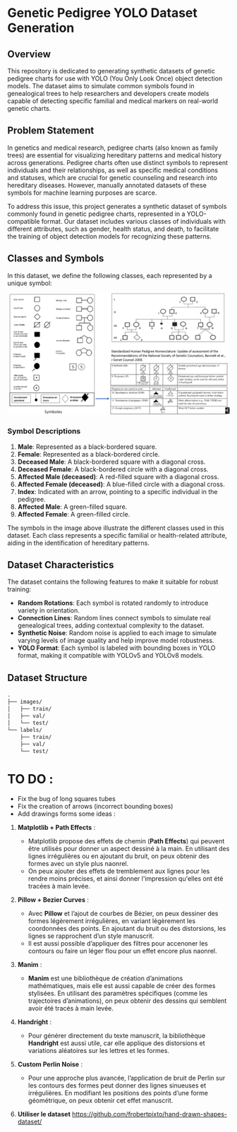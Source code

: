 # Genetic Pedigree YOLO Dataset Generation

## Overview

This repository is dedicated to generating synthetic datasets of genetic pedigree charts for use with YOLO (You Only Look Once) object detection models. The dataset aims to simulate common symbols found in genealogical trees to help researchers and developers create models capable of detecting specific familial and medical markers on real-world genetic charts.

## Problem Statement

In genetics and medical research, pedigree charts (also known as family trees) are essential for visualizing hereditary patterns and medical history across generations. Pedigree charts often use distinct symbols to represent individuals and their relationships, as well as specific medical conditions and statuses, which are crucial for genetic counseling and research into hereditary diseases. However, manually annotated datasets of these symbols for machine learning purposes are scarce.

To address this issue, this project generates a synthetic dataset of symbols commonly found in genetic pedigree charts, represented in a YOLO-compatible format. Our dataset includes various classes of individuals with different attributes, such as gender, health status, and death, to facilitate the training of object detection models for recognizing these patterns.

## Classes and Symbols

In this dataset, we define the following classes, each represented by a unique symbol:

![Pedigree Nomenclature](Nomenclature_arbre_genealogique.png)

### Symbol Descriptions

1. **Male**: Represented as a black-bordered square.
2. **Female**: Represented as a black-bordered circle.
3. **Deceased Male**: A black-bordered square with a diagonal cross.
4. **Deceased Female**: A black-bordered circle with a diagonal cross.
5. **Affected Male (deceased)**: A red-filled square with a diagonal cross.
6. **Affected Female (deceased)**: A blue-filled circle with a diagonal cross.
7. **Index**: Indicated with an arrow, pointing to a specific individual in the pedigree.
8. **Affected Male**: A green-filled square.
9. **Affected Female**: A green-filled circle.

The symbols in the image above illustrate the different classes used in this dataset. Each class represents a specific familial or health-related attribute, aiding in the identification of hereditary patterns.

## Dataset Characteristics

The dataset contains the following features to make it suitable for robust training:

- **Random Rotations**: Each symbol is rotated randomly to introduce variety in orientation.
- **Connection Lines**: Random lines connect symbols to simulate real genealogical trees, adding contextual complexity to the dataset.
- **Synthetic Noise**: Random noise is applied to each image to simulate varying levels of image quality and help improve model robustness.
- **YOLO Format**: Each symbol is labeled with bounding boxes in YOLO format, making it compatible with YOLOv5 and YOLOv8 models.

## Dataset Structure

```plaintext
.
├── images/
│   ├── train/
│   ├── val/
│   └── test/
└── labels/
    ├── train/
    ├── val/
    └── test/
```

# TO DO : 

- Fix the bug of long squares tubes 
- Fix the creation of arrows (incorrect bounding boxes)
- Add drawings forms some ideas : 

1. **Matplotlib + Path Effects** :
   - Matplotlib propose des effets de chemin (**Path Effects**) qui peuvent être utilisés pour donner un aspect dessiné à la main. En utilisant des lignes irrégulières ou en ajoutant du bruit, on peux obtenir des formes avec un style plus naonrel.
   - On peux ajouter des effets de tremblement aux lignes pour les rendre moins précises, et ainsi donner l'impression qu'elles ont été tracées à main levée.

2. **Pillow + Bezier Curves** :
   - Avec **Pillow** et l’ajout de courbes de Bézier, on peux dessiner des formes légèrement irrégulières, en variant légèrement les coordonnées des points. En ajoutant du bruit ou des distorsions, les lignes se rapprochent d’un style manuscrit.
   - Il est aussi possible d’appliquer des filtres pour accenoner les contours ou faire un léger flou pour un effet encore plus naonrel.

3. **Manim** :
   - **Manim** est une bibliothèque de création d’animations mathématiques, mais elle est aussi capable de créer des formes stylisées. En utilisant des paramètres spécifiques (comme les trajectoires d’animations), on peux obtenir des dessins qui semblent avoir été tracés à main levée.
   
4. **Handright** :
   - Pour générer directement du texte manuscrit, la bibliothèque **Handright** est aussi utile, car elle applique des distorsions et variations aléatoires sur les lettres et les formes.

5. **Custom Perlin Noise** :
   - Pour une approche plus avancée, l’application de bruit de Perlin sur les contours des formes peut donner des lignes sinueuses et irrégulières. En modifiant les positions des points d’une forme géométrique, on peux obtenir cet effet manuscrit.

6. **Utiliser le dataset** https://github.com/frobertpixto/hand-drawn-shapes-dataset/ 
